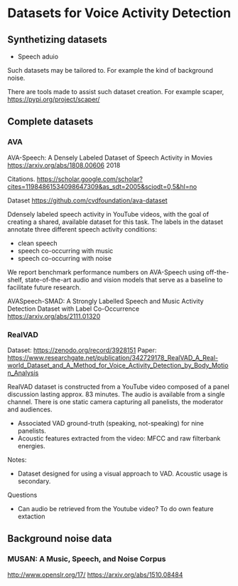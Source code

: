 
# Datasets for Voice Activity Detection

## Synthetizing datasets

- Speech aduio

Such datasets may be tailored to.
For example the kind of background noise.

There are tools made to assist such dataset creation.
For example scaper, https://pypi.org/project/scaper/

## Complete datasets

### AVA

AVA-Speech: A Densely Labeled Dataset of Speech Activity in Movies
https://arxiv.org/abs/1808.00606
2018

Citations. https://scholar.google.com/scholar?cites=11984861534098647309&as_sdt=2005&sciodt=0,5&hl=no

Dataset
https://github.com/cvdfoundation/ava-dataset

Ddensely labeled speech activity in YouTube videos, with the goal of creating a shared, available dataset for this task.
The labels in the dataset annotate three different speech activity conditions: 
- clean speech
- speech co-occurring with music
- speech co-occurring with noise

We report benchmark performance numbers on AVA-Speech
using off-the-shelf, state-of-the-art audio and vision models that serve as a baseline to facilitate future research.


AVASpeech-SMAD: A Strongly Labelled Speech and Music Activity Detection Dataset with Label Co-Occurrence
https://arxiv.org/abs/2111.01320


### RealVAD

Dataset: https://zenodo.org/record/3928151
Paper: https://www.researchgate.net/publication/342729178_RealVAD_A_Real-world_Dataset_and_A_Method_for_Voice_Activity_Detection_by_Body_Motion_Analysis

RealVAD dataset is constructed from a YouTube video composed of a panel discussion lasting approx. 83 minutes.
The audio is available from a single channel.
There is one static camera capturing all panelists, the moderator and audiences.

- Associated VAD ground-truth (speaking, not-speaking) for nine panelists.
- Acoustic features extracted from the video: MFCC and raw filterbank energies.

Notes:

- Dataset designed for using a visual approach to VAD.
Acoustic usage is secondary.

Questions

- Can audio be retrieved from the Youtube video?
To do own feature extaction


## Background noise data

### MUSAN: A Music, Speech, and Noise Corpus

http://www.openslr.org/17/
https://arxiv.org/abs/1510.08484

